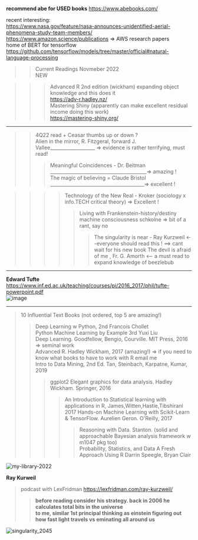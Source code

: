 **recommend abe for USED books** https://www.abebooks.com/

recent interesting:  
https://www.nasa.gov/feature/nasa-announces-unidentified-aerial-phenomena-study-team-members/  
https://www.amazon.science/publications       => AWS research papers  
home of BERT for tensorflow  
https://github.com/tensorflow/models/tree/master/official#natural-language-processing  


>>Current Readings Novmeber 2022  
>>NEW  

>>> Advanced R 2nd edition (wickham) expanding object knowledge and this does it  
>>> https://adv-r.hadley.nz/  
>>> Mastering Shiny (apparently can make excellent residual income doing this work)  
>>> https://mastering-shiny.org/  
-------------

>> 4Q22 read + Ceasar thumbs up or down ?  
>> Alien in the mirror, R. Fitzgeral, forward J. Vallee___________________ => evidence is rather terrifying, must read!  
>>> Meaningful Coincidences - Dr. Beitman  _________________________________________=> amazing !   
>>> The magic of believing = Claude Bristol ________________________________________=> excellent !  

>>>> Technology of the New Real - Kroker (sociology x info.TECH critical theory) => Excellent !  
>>>>> Living with Frankenstein-history/destiny machine consciousness schkolne   => bit of a rant, say no  
>>>>>> The singularity is near - Ray Kurzweil <--everyone should read this ! ==> cant wait for his new book
>>> The devil is afraid of me , Fr. G. Amorth <-- a must read to expand knowledge of beezlebub  

----------------


**Edward Tufte**  
https://www.inf.ed.ac.uk/teaching/courses/pi/2016_2017/phil/tufte-powerpoint.pdf  
![image](https://user-images.githubusercontent.com/59778456/201488986-2bc4873d-a9ff-47d0-9380-c039a3b3fb8c.png)


-----------------
> 10 Influential Text Books (not ordered, top 5 are amazing!)  
>> Deep Learning w Python, 2nd Francois Chollet  
>> Python Machine Learning by Example 3rd Yuxi Liu  
>> Deep Learning. Goodfellow, Bengio, Courville. MIT Press, 2016  => seminal work  
>> Advanced R. Hadley Wickham, 2017 (amazing!)  => if you need to know what books to have to work with R email me  
>> Intro to Data Mining, 2nd Ed. Tan, Steinbach, Karpatne, Kumar, 2019  
>>> ggplot2 Elegant graphics for data analysis. Hadley Wickham. Springer, 2016    
>>>> An Introduction to Statistical learning with applications in R, James,Witten,Hastie,Tibshirani 2017
>>>> Hands-on Machine Learning with Scikit-Learn & TensorFlow. Aurelien Geron. O'Reilly, 2017 
>>>>> Reasoning with Data. Stanton. (solid and approachable Bayesian analysis framework w m1047 pkg too)  
>>>>> Probability, Statistics, and Data A Fresh Approach Using R  Darrin Speegle, Bryan Clair  

![my-library-2022](https://user-images.githubusercontent.com/59778456/193679900-04ccd057-71b9-4d4b-9a72-f1d85842c3d5.jpg)

**Ray Kurweil**  
> podcast with LexFridman https://lexfridman.com/ray-kurzweil/  
>> **before reading consider his strategy. back in 2006 he calculates total bits in the universe**  
>> **to me, similar 1st principal thinking as einstein figuring out how fast light travels vs eminating all around us**  

![singularity_2045](https://user-images.githubusercontent.com/59778456/199331003-d078b3c8-7ebf-4693-93b4-18857c071630.JPG)
